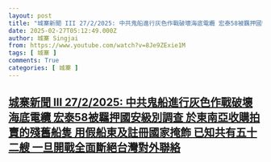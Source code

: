 ```yaml
---
layout: post
title: "城寨新聞 III 27/2/2025: 中共鬼船進行灰色作戰破壞海底電纜 宏泰58被羈押國安級別調查 於東南亞收購拍賣的殘舊船隻 用假船東及註冊國家掩飾 已知共有五十二艘 一旦開戰全面斷絕台灣對外聯絡"
date: 2025-02-27T05:12:49.000Z
author: 城寨 Singjai
from: https://www.youtube.com/watch?v=8Je9ZExie1M
tags: [ 城寨 ]
comments: True
categories: [ 城寨 ]
---
```

<!--1740633169000-->
[城寨新聞 III 27/2/2025: 中共鬼船進行灰色作戰破壞海底電纜 宏泰58被羈押國安級別調查 於東南亞收購拍賣的殘舊船隻 用假船東及註冊國家掩飾 已知共有五十二艘 一旦開戰全面斷絕台灣對外聯絡](https://www.youtube.com/watch?v=8Je9ZExie1M)
------

<div>

</div>
